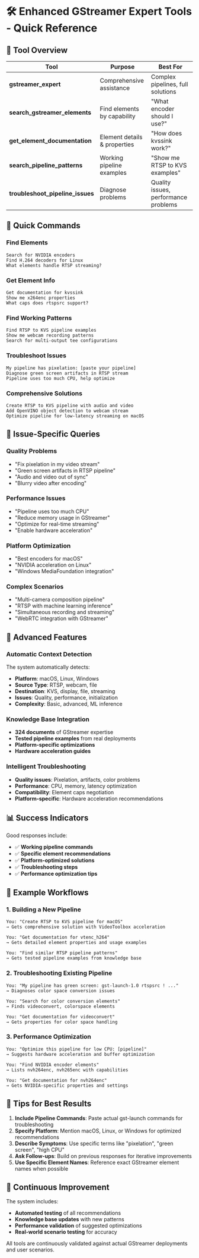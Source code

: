 # 🛠️ Enhanced GStreamer Expert Tools - Quick Reference

## 🎯 Tool Overview

| Tool | Purpose | Best For |
|------|---------|----------|
| **gstreamer_expert** | Comprehensive assistance | Complex pipelines, full solutions |
| **search_gstreamer_elements** | Find elements by capability | "What encoder should I use?" |
| **get_element_documentation** | Element details & properties | "How does kvssink work?" |
| **search_pipeline_patterns** | Working pipeline examples | "Show me RTSP to KVS examples" |
| **troubleshoot_pipeline_issues** | Diagnose problems | Quality issues, performance problems |

## 🚀 Quick Commands

### Find Elements
```
Search for NVIDIA encoders
Find H.264 decoders for Linux
What elements handle RTSP streaming?
```

### Get Element Info
```
Get documentation for kvssink
Show me x264enc properties
What caps does rtspsrc support?
```

### Find Working Patterns
```
Find RTSP to KVS pipeline examples
Show me webcam recording patterns
Search for multi-output tee configurations
```

### Troubleshoot Issues
```
My pipeline has pixelation: [paste your pipeline]
Diagnose green screen artifacts in RTSP stream
Pipeline uses too much CPU, help optimize
```

### Comprehensive Solutions
```
Create RTSP to KVS pipeline with audio and video
Add OpenVINO object detection to webcam stream
Optimize pipeline for low-latency streaming on macOS
```

## 🎯 Issue-Specific Queries

### Quality Problems
- "Fix pixelation in my video stream"
- "Green screen artifacts in RTSP pipeline"
- "Audio and video out of sync"
- "Blurry video after encoding"

### Performance Issues
- "Pipeline uses too much CPU"
- "Reduce memory usage in GStreamer"
- "Optimize for real-time streaming"
- "Enable hardware acceleration"

### Platform Optimization
- "Best encoders for macOS"
- "NVIDIA acceleration on Linux"
- "Windows MediaFoundation integration"

### Complex Scenarios
- "Multi-camera composition pipeline"
- "RTSP with machine learning inference"
- "Simultaneous recording and streaming"
- "WebRTC integration with GStreamer"

## 🔧 Advanced Features

### Automatic Context Detection
The system automatically detects:
- **Platform**: macOS, Linux, Windows
- **Source Type**: RTSP, webcam, file
- **Destination**: KVS, display, file, streaming
- **Issues**: Quality, performance, initialization
- **Complexity**: Basic, advanced, ML inference

### Knowledge Base Integration
- **324 documents** of GStreamer expertise
- **Tested pipeline examples** from real deployments
- **Platform-specific optimizations**
- **Hardware acceleration guides**

### Intelligent Troubleshooting
- **Quality issues**: Pixelation, artifacts, color problems
- **Performance**: CPU, memory, latency optimization
- **Compatibility**: Element caps negotiation
- **Platform-specific**: Hardware acceleration recommendations

## 📊 Success Indicators

Good responses include:
- ✅ **Working pipeline commands**
- ✅ **Specific element recommendations**
- ✅ **Platform-optimized solutions**
- ✅ **Troubleshooting steps**
- ✅ **Performance optimization tips**

## 🎯 Example Workflows

### 1. Building a New Pipeline
```
You: "Create RTSP to KVS pipeline for macOS"
→ Gets comprehensive solution with VideoToolbox acceleration

You: "Get documentation for vtenc_h264"  
→ Gets detailed element properties and usage examples

You: "Find similar RTSP pipeline patterns"
→ Gets tested pipeline examples from knowledge base
```

### 2. Troubleshooting Existing Pipeline
```
You: "My pipeline has green screen: gst-launch-1.0 rtspsrc ! ..."
→ Diagnoses color space conversion issues

You: "Search for color conversion elements"
→ Finds videoconvert, colorspace elements

You: "Get documentation for videoconvert"
→ Gets properties for color space handling
```

### 3. Performance Optimization
```
You: "Optimize this pipeline for low CPU: [pipeline]"
→ Suggests hardware acceleration and buffer optimization

You: "Find NVIDIA encoder elements"
→ Lists nvh264enc, nvh265enc with capabilities

You: "Get documentation for nvh264enc"
→ Gets NVIDIA-specific properties and settings
```

## 🚨 Tips for Best Results

1. **Include Pipeline Commands**: Paste actual gst-launch commands for troubleshooting
2. **Specify Platform**: Mention macOS, Linux, or Windows for optimized recommendations  
3. **Describe Symptoms**: Use specific terms like "pixelation", "green screen", "high CPU"
4. **Ask Follow-ups**: Build on previous responses for iterative improvements
5. **Use Specific Element Names**: Reference exact GStreamer element names when possible

## 🔄 Continuous Improvement

The system includes:
- **Automated testing** of all recommendations
- **Knowledge base updates** with new patterns
- **Performance validation** of suggested optimizations
- **Real-world scenario testing** for accuracy

All tools are continuously validated against actual GStreamer deployments and user scenarios.
